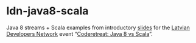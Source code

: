# ldn-java8-scala

Java 8 streams + Scala examples from introductory [slides][] for the
[Latvian Developers Network][ldn] event
“[Coderetreat: Java 8 vs Scala][event]”.

[slides]: https://speakerdeck.com/dimituri/fp-will-take-your-jobs
[ldn]: http://www.meetup.com/Latvian-Developers-Network/
[event]: http://www.meetup.com/Latvian-Developers-Network/events/138303652/
